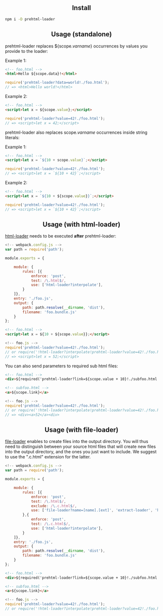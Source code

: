 <h2 align="center">Install</h2>

```bash
npm i -D prehtml-loader
```

<h2 align="center">Usage (standalone)</h2>

prehtml-loader replaces ${scope.*varname*} occurrences by values you provide to the loader:

Example 1:
```html
<!-- foo.html -->
<html>Hello ${scope.data}!</html>
```

```js
require('prehtml-loader?data=world!./foo.html');
// => <html>Hello world!</html>
```

Example 2:
```html
<!-- foo.html -->
<script>let x = ${scope.value};</script>
```

```js
require('prehtml-loader?value=42!./foo.html');
// => <script>let x = 42;</script>
```

prehtml-loader also replaces scope.*varname* occurrences inside string literals:

Example 1:
```html
<!-- foo.html -->
<script>let x = `${10 + scope.value}`;</script>
```

```js
require('prehtml-loader?value=42!./foo.html');
// => <script>let x = `${10 + 42}`;</script>
```

Example 2:
```html
<!-- foo.html -->
<script>let x = `${10 + ${scope.value}}`;</script>
```

```js
require('prehtml-loader?value=42!./foo.html');
// => <script>let x = `${10 + 42}`;</script>
```

<h2 align="center">Usage (with html-loader)</h2>

<a href='https://github.com/webpack-contrib/html-loader'>html-loader</a> needs to be executed **after** prehtml-loader:

```js
<!-- webpack.config.js -->
var path = require('path');

module.exports = {

	module: {
		rules: [{
			enforce: 'post',
			test: /\.html$/,
			use: ['html-loader?interpolate'],
		}
	]},
	entry: './foo.js',
	output: {
		path: path.resolve(__dirname, 'dist'),
		filename: 'foo.bundle.js'
	}
};
```

```html
<!-- foo.html -->
<script>let x = ${10 + ${scope.value}};</script>
```

```js
<!-- foo.js -->
require('prehtml-loader?value=42!./foo.html');
// or require('!html-loader?interpolate!prehtml-loader?value=42!./foo.html');
// => <script>let x = 52;</script>
```

You can also send parameters to required sub html files:
```html
<!-- foo.html -->
<div>${required('prehtml-loader?link=${scope.value + 10}!./subfoo.html')}</div>
```

```html
<!-- subfoo.html -->
<a>${scope.link}</a>
```

```js
<!-- foo.js -->
require('prehtml-loader?value=42!./foo.html');
// or require('!html-loader?interpolate!prehtml-loader?value=42!./foo.html');
// => <div><a>52</a><div>
```

<h2 align="center">Usage (with file-loader)</h2>

<a href='https://github.com/webpack-contrib/file-loader'>file-loader</a> enables to create files into the output directory.
You will thus need to distinguish between your source html files that will create new files into the output directory, and the ones you just want to include. We suggest to use the ".c.html" extension for the latter.


```js
<!-- webpack.config.js -->
var path = require('path');

module.exports = {

	module: {
		rules: [{
			enforce: 'post',
			test: /\.html$/,
			exclude: /\.c.html$/,
			use: ['file-loader?name=[name].[ext]', 'extract-loader', 'html-loader?interpolate'],
		},{
			enforce: 'post',
			test: /\.c.html$/,
			use: ['html-loader?interpolate'],
		}
	]},
	entry: './foo.js',
	output: {
		path: path.resolve(__dirname, 'dist'),
		filename: 'foo.bundle.js'
	}
};
```

```html
<!-- foo.html -->
<div>${required('prehtml-loader?link=${scope.value + 10}!./subfoo.html')}</div>
```

```html
<!-- subfoo.html -->
<a>${scope.link}</a>
```

```js
<!-- foo.js -->
require('prehtml-loader?value=42!./foo.html');
// or require('!html-loader?interpolate!prehtml-loader?value=42!./foo.html');
```